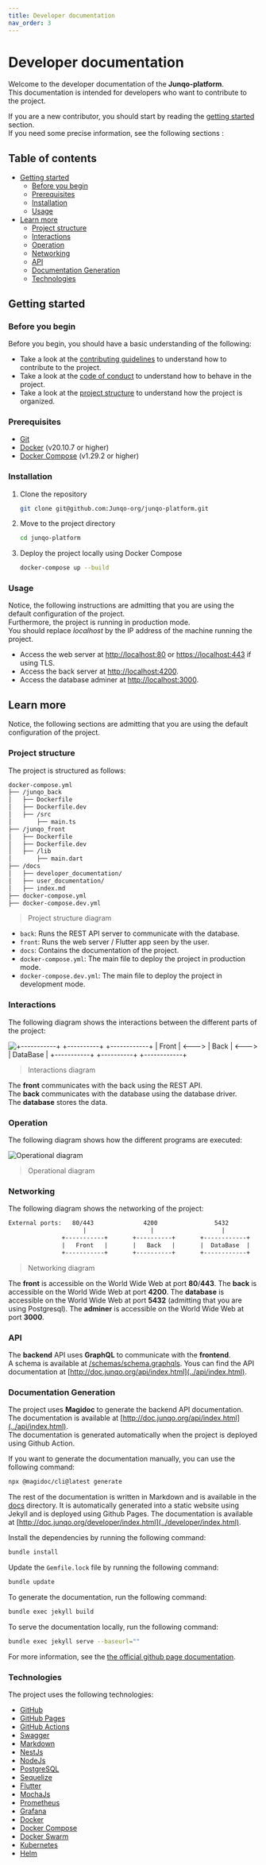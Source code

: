 ```yaml
---
title: Developer documentation
nav_order: 3
---
```


<!-- omit in toc -->
# Developer documentation

Welcome to the developer documentation of the **Junqo-platform**.  
This documentation is intended for developers who want to contribute to the project.  
  
If you are a new contributor, you should start by reading the [getting started](#getting-started) section.  
If you need some precise information, see the following sections :  

<!-- omit in toc -->
## Table of contents

- [Getting started](#getting-started)
  - [Before you begin](#before-you-begin)
  - [Prerequisites](#prerequisites)
  - [Installation](#installation)
  - [Usage](#usage)
- [Learn more](#learn-more)
  - [Project structure](#project-structure)
  - [Interactions](#interactions)
  - [Operation](#operation)
  - [Networking](#networking)
  - [API](#api)
  - [Documentation Generation](#documentation-generation)
  - [Technologies](#technologies)

## Getting started

### Before you begin

Before you begin, you should have a basic understanding of the following:

- Take a look at the [contributing guidelines](../../CONTRIBUTING.md) to understand how to contribute to the project.
- Take a look at the [code of conduct](../../CODE_OF_CONDUCT.md) to understand how to behave in the project.
- Take a look at the [project structure](#project-structure) to understand how the project is organized.

### Prerequisites

- [Git](https://git-scm.com/)
- [Docker](https://www.docker.com/) (v20.10.7 or higher)
- [Docker Compose](https://docs.docker.com/compose/) (v1.29.2 or higher)

### Installation

1. Clone the repository

    ```bash
    git clone git@github.com:Junqo-org/junqo-platform.git
    ```

2. Move to the project directory

    ```bash
    cd junqo-platform
    ```

3. Deploy the project locally using Docker Compose

    ```bash
    docker-compose up --build
    ```

### Usage

Notice, the following instructions are admitting that you are using the default configuration of the project.  
Furthermore, the project is running in production mode.  
You should replace *localhost* by the IP address of the machine running the project.  

- Access the web server at [http://localhost:80](http://localhost:80) or [https://localhost:443](https://localhost:443) if using TLS.
- Access the back server at [http://localhost:4200](http://localhost:4200).
- Access the database adminer at [http://localhost:3000](http://localhost:3000).

## Learn more

Notice, the following sections are admitting that you are using the default configuration of the project.

### Project structure

The project is structured as follows:

```bash
docker-compose.yml
├── /junqo_back
│   ├── Dockerfile
│   ├── Dockerfile.dev
│   ├── /src
│       ├── main.ts
├── /junqo_front
│   ├── Dockerfile
│   ├── Dockerfile.dev
│   ├── /lib
│       ├── main.dart
├── /docs
│   ├── developer_documentation/
│   ├── user_documentation/
│   ├── index.md
├── docker-compose.yml
├── docker-compose.dev.yml
```

> Project structure diagram

- `back`: Runs the REST API server to communicate with the database.
- `front`: Runs the web server / Flutter app seen by the user.
- `docs`: Contains the documentation of the project.
- `docker-compose.yml`: The main file to deploy the project in production mode.
- `docker-compose.dev.yml`: The main file to deploy the project in development mode.

### Interactions

The following diagram shows the interactions between the different parts of the project:  

![
   +-----------+       +----------+       +------------+
   |   Front   | <---> |   Back   | <---> |  DataBase  |
   +-----------+       +----------+       +------------+
](../assets/interactions_diagram.png)

> Interactions diagram

The **front** communicates with the back using the REST API.  
The **back** communicates with the database using the database driver.  
The **database** stores the data.  

### Operation

The following diagram shows how the different programs are executed:  

![Operational diagram](../assets/operational_diagram.png)

> Operational diagram

### Networking

The following diagram shows the networking of the project:  

```txt
External ports:   80/443              4200                5432                 3000
                     |                  |                   |                    |
               +-----------+       +----------+       +------------+       +-----------+
               |   Front   |       |   Back   |       |  DataBase  |       |  Adminer  |
               +-----------+       +----------+       +------------+       +-----------+
```

> Networking diagram

The **front** is accessible on the World Wide Web at port **80**/**443**.
The **back** is accessible on the World Wide Web at port **4200**.
The **database** is accessible on the World Wide Web at port **5432** (admitting that you are using Postgresql).
The **adminer** is accessible on the World Wide Web at port **3000**.

### API

The **backend** API uses **GraphQL** to communicate with the **frontend**.  
A schema is available at [/schemas/schema.graphqls](../../schemas/schema.graphqls).
Yous can find the API documentation at [http://doc.junqo.org/api/index.html](../api/index.html).

### Documentation Generation

The project uses **Magidoc** to generate the backend API documentation.  
The documentation is available at [http://doc.junqo.org/api/index.html](../api/index.html).  
The documentation is generated automatically when the project is deployed using Github Action.  

If you want to generate the documentation manually, you can use the following command:

```bash
npx @magidoc/cli@latest generate
```

The rest of the documentation is written in Markdown and is available in the [docs](../../docs) directory.
It is automatically generated into a static website using Jekyll and is deployed using Github Pages.
The documentation is available at [http://doc.junqo.org/developer/index.html](../developer/index.html).

Install the dependencies by running the following command:

```bash
bundle install
```

Update the `Gemfile.lock` file by running the following command:

```bash
bundle update
```

To generate the documentation, run the following command:

```bash
bundle exec jekyll build
```

To serve the documentation locally, run the following command:

```bash
bundle exec jekyll serve --baseurl=""
```

For more information, see the [the official github page documentation](https://docs.github.com/en/pages/setting-up-a-github-pages-site-with-jekyll/testing-your-github-pages-site-locally-with-jekyll#building-your-site-locally).

### Technologies

The project uses the following technologies:

- [GitHub](https://github.com)
- [GitHub Pages](https://pages.github.com)
- [GitHub Actions](https://docs.github.com/en/actions)
- [Swagger](https://swagger.io/)
- [Markdown](https://daringfireball.net/projects/markdown)
- [NestJs](https://nestjs.com/)
- [NodeJs](https://nodejs.org/en/)
- [PostgreSQL](https://www.postgresql.org/)
- [Sequelize](https://sequelize.org/)
- [Flutter](https://flutter.dev/)
- [MochaJs](https://mochajs.org/)
- [Prometheus](https://prometheus.io/docs/introduction/overview/)
- [Grafana](https://grafana.com/docs/grafana/latest/getting-started/getting-started-prometheus/)
- [Docker](https://www.docker.com/)
- [Docker Compose](https://docs.docker.com/compose/)
- [Docker Swarm](https://docs.docker.com/engine/swarm/)
- [Kubernetes](https://kubernetes.io/docs/home/)
- [Helm](https://helm.sh/)
